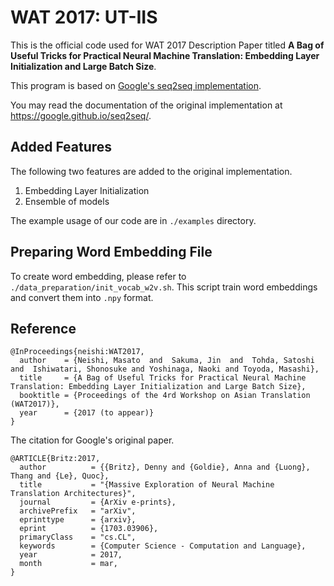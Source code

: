 # WAT 2017: UT-IIS

This is the official code used for WAT 2017 Description Paper titled **A Bag of Useful Tricks for Practical Neural Machine Translation: Embedding Layer Initialization and Large Batch Size**.

This program is based on [Google's seq2seq implementation](https://github.com/google/seq2seq).

You may read the documentation of the original implementation at https://google.github.io/seq2seq/.

## Added Features

The following two features are added to the original implementation.
1. Embedding Layer Initialization
2. Ensemble of models

The example usage of our code are in `./examples` directory.

## Preparing Word Embedding File

To create word embedding, please refer to `./data_preparation/init_vocab_w2v.sh`.
This script train word embeddings and convert them into `.npy` format.


## Reference

```
@InProceedings{neishi:WAT2017,
  author    = {Neishi, Masato  and  Sakuma, Jin  and  Tohda, Satoshi  and  Ishiwatari, Shonosuke and Yoshinaga, Naoki and Toyoda, Masashi},
  title     = {A Bag of Useful Tricks for Practical Neural Machine Translation: Embedding Layer Initialization and Large Batch Size},
  booktitle = {Proceedings of the 4rd Workshop on Asian Translation (WAT2017)},
  year      = {2017 (to appear)}
}
```

The citation for Google's original paper.

```
@ARTICLE{Britz:2017,
  author          = {{Britz}, Denny and {Goldie}, Anna and {Luong}, Thang and {Le}, Quoc},
  title           = "{Massive Exploration of Neural Machine Translation Architectures}",
  journal         = {ArXiv e-prints},
  archivePrefix   = "arXiv",
  eprinttype      = {arxiv},
  eprint          = {1703.03906},
  primaryClass    = "cs.CL",
  keywords        = {Computer Science - Computation and Language},
  year            = 2017,
  month           = mar,
}
```
